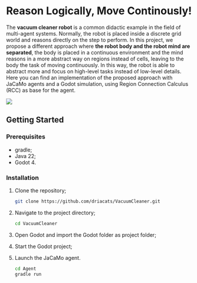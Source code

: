 # Reason Logically, Move Continously!

The **vacuum cleaner robot** is a common didactic example in the field of multi-agent systems. Normally, the robot is placed inside a discrete grid world and reasons directly on the step to perform. In this project, we propose a different approach where **the robot body and the robot mind are separated**, the body is placed in a continuous environment and the mind reasons in a more abstract way on regions instead of cells, leaving to the body the task of moving continuously. In this way, the robot is able to abstract more and focus on high-level tasks instead of low-level details. Here you can find an implementation of the proposed approach with JaCaMo agents and a Godot simulation, using Region Connection Calculus (RCC) as base for the agent.

![](./Screenshots/example.gif)

## Getting Started

### Prerequisites

- gradle;
- Java 22;
- Godot 4.

### Installation

1. Clone the repository;

   ```bash
   git clone https://github.com/driacats/VacuumCleaner.git
   ```

2. Navigate to the project directory;
   ```bash
   cd VacuumCleaner
   ```

3. Open Godot and import the Godot folder as project folder;

4. Start the Godot project;

5. Launch the JaCaMo agent.
   ```bash
   cd Agent
   gradle run
   ```

   